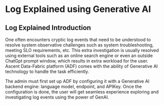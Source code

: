 # Log Explained using Generative AI

## Log Explained Introduction

One often encounters cryptic log events that need to be understood to resolve system observative challenges such as system troubleshooting, meeting SLO requirements, etc. This extra investigation is usually resolved using external tools such as an online search engine or even an outside ChatGpt prompt window, which results in extra workload for the user.   Ascent Data-Fabric platform (ADF) comes with the ability of Generative AI technology to handle the task efficiently.

The admin must first set up ADF by configuring it with a Generative AI backend engine: language model, endpoint, and APIKey. Once the configuration is done, the user will get seamless experience exploring and investigating log events using the power of GenAI.&#x20;



